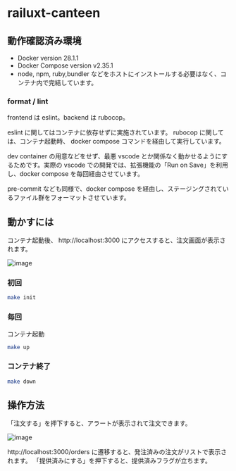 # railuxt-canteen

## 動作確認済み環境

- Docker version 28.1.1
- Docker Compose version v2.35.1
- node, npm, ruby,bundler などをホストにインストールする必要はなく、コンテナ内で完結しています。

### format / lint

frontend は eslint。backend は rubocop。

eslint に関してはコンテナに依存せずに実施されています。
rubocop に関しては、コンテナ起動時、 docker compose コマンドを経由して実行しています。

dev container の用意などをせず、最悪 vscode とか関係なく動かせるようにするためです。実際の vscode での開発では、拡張機能の「Run on Save」を利用し、docker compose を毎回経由させています。

pre-commit なども同様で、docker compose を経由し、ステージングされているファイル群をフォーマットさせています。

## 動かすには

コンテナ起動後、 http://localhost:3000 にアクセスすると、注文画面が表示されます。

![image](https://github.com/user-attachments/assets/0e61109b-b2e7-404f-92e4-85e8ac8615fa)

### 初回

```sh
make init
```

### 毎回

コンテナ起動

```sh
make up
```

### コンテナ終了

```sh
make down
```

## 操作方法

「注文する」を押下すると、アラートが表示されて注文できます。

![image](https://github.com/user-attachments/assets/90271467-e41b-44db-8a1b-77fc9f2b8f83)

http://localhost:3000/orders に遷移すると、発注済みの注文がリストで表示されます。
「提供済みにする」を押下すると、提供済みフラグが立ちます。


